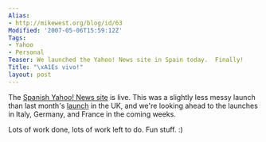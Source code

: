 ```yaml
---
Alias:
- http://mikewest.org/blog/id/63
Modified: '2007-05-06T15:59:12Z'
Tags:
- Yahoo
- Personal
Teaser: We launched the Yahoo! News site in Spain today.  Finally!
Title: "\xA1Es vivo!"
layout: post
---
```

The [Spanish Yahoo! News site][es] is live.  This was a slightly less messy launch than last month's [launch][] in the UK, and we're looking ahead to the launches in Italy, Germany, and France in the coming weeks.

Lots of work done, lots of work left to do.  Fun stuff.  :)

[es]: http://es.noticias.yahoo.com/ "Yahoo! News: Spain"
[launch]: http://mikewest.org/archive/its-live "Mike West: It's Live"